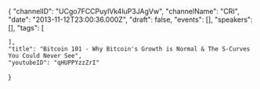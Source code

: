 {
    "channelID": "UCgo7FCCPuylVk4luP3JAgVw",
    "channelName": "CRI",
    "date": "2013-11-12T23:00:36.000Z",
    "draft": false,
    "events": [],
    "speakers": [],
    "tags": [

    ],
    "title": "Bitcoin 101 - Why Bitcoin's Growth is Normal & The S-Curves You Could Never See",
    "youtubeID": "qHUPPYzzZrI"
}
